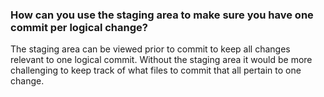 ### How can you use the staging area to make sure you have one commit per logical change?

The staging area can be viewed prior to commit to keep all changes relevant to one logical commit. Without the staging area it would be more challenging to keep track of what files to commit that all pertain to one change.
